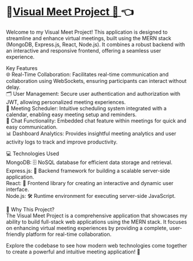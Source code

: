 # 📅[Visual Meet Project 🔗 ](https://visual-meet-ts.vercel.app) 👈 <br/>

Welcome to my Visual Meet Project! This application is designed to streamline and enhance virtual meetings, built using the MERN stack (MongoDB, Express.js, React, Node.js). It combines a robust backend with an interactive and responsive frontend, offering a seamless user experience. <br/>

Key Features <br/>
🌐 Real-Time Collaboration: Facilitates real-time communication and collaboration using WebSockets, ensuring participants can interact without delay. <br/>
🗂️ User Management: Secure user authentication and authorization with JWT, allowing personalized meeting experiences. <br/>
📅 Meeting Scheduler: Intuitive scheduling system integrated with a calendar, enabling easy meeting setup and reminders. <br/>
💬 Chat Functionality: Embedded chat feature within meetings for quick and easy communication. <br/>
📊 Dashboard Analytics: Provides insightful meeting analytics and user activity logs to track and improve productivity. <br/>


💻 Technologies Used <br/>
MongoDB: 🗄️ NoSQL database for efficient data storage and retrieval. <br/>
Express.js: 🚀 Backend framework for building a scalable server-side application. <br/>
React: 🎨 Frontend library for creating an interactive and dynamic user interface. <br/>
Node.js: 🛠️ Runtime environment for executing server-side JavaScript. <br/>


🤔 Why This Project? <br/>
The Visual Meet Project is a comprehensive application that showcases my ability to build full-stack web applications using the MERN stack. It focuses on enhancing virtual meeting experiences by providing a complete, user-friendly platform for real-time collaboration. <br/>

Explore the codebase to see how modern web technologies come together to create a powerful and intuitive meeting application! 🚀

